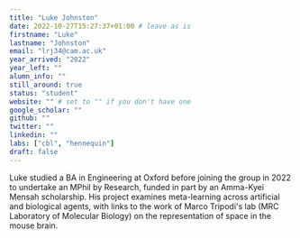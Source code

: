 ```yaml
---
title: "Luke Johnston"
date: 2022-10-27T15:27:37+01:00 # leave as is
firstname: "Luke"
lastname: "Johnston"
email: "lrj34@cam.ac.uk"
year_arrived: "2022"
year_left: ""
alumn_info: ""
still_around: true
status: "student"
website: "" # set to "" if you don't have one
google_scholar: ""
github: ""
twitter: ""
linkedin: ""
labs: ["cbl", "hennequin"]
draft: false
---
```


Luke studied a BA in Engineering at Oxford before joining the group in 2022 to
undertake an MPhil by Research, funded in part by an Amma-Kyei Mensah
scholarship. His project examines meta-learning across artificial and
biological agents, with links to the work of Marco Tripodi's lab (MRC
Laboratory of Molecular Biology) on the representation of space in the mouse
brain.

